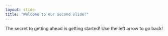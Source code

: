 ```yaml
---
layout: slide
title: "Welcome to our second slide!"
---
```

The secret to getting ahead is getting started!
Use the left arrow to go back!
